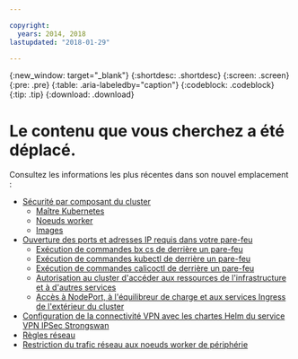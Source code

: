 ```yaml
---

copyright:
  years: 2014, 2018
lastupdated: "2018-01-29"

---
```


{:new_window: target="_blank"}
{:shortdesc: .shortdesc}
{:screen: .screen}
{:pre: .pre}
{:table: .aria-labeledby="caption"}
{:codeblock: .codeblock}
{:tip: .tip}
{:download: .download}

# Le contenu que vous cherchez a été déplacé.

Consultez les informations les plus récentes dans son nouvel emplacement :
 - [Sécurité par composant du cluster](cs_secure.html#cluster)
   - [Maître Kubernetes](cs_secure.html#master)
   - [Noeuds worker](cs_secure.html#worker)
   - [Images ](cs_secure.html#images)
 - [Ouverture des ports et adresses IP requis dans votre pare-feu](cs_firewall.html#firewall)
   - [Exécution de commandes bx cs de derrière un pare-feu](cs_firewall.html#firewall_bx)
   - [Exécution de commandes kubectl de derrière un pare-feu](cs_firewall.html#firewall_kubectl)
   - [Exécution de commandes calicoctl de derrière un pare-feu](cs_firewall.html#firewall_calicoctl)
   - [Autorisation au cluster d'accéder aux ressources de l'infrastructure et à d'autres services](cs_firewall.html#firewall_outbound)
   - [Accès à NodePort, à l'équilibreur de charge et aux services Ingress de l'extérieur du cluster](cs_firewall.html#firewall_inbound)
 - [Configuration de la connectivité VPN avec les chartes Helm du service VPN IPSec Strongswan](cs_vpn.html#vpn)
 - [Règles réseau](cs_network_policy.html#network_policies)
 - [Restriction du trafic réseau aux noeuds worker de périphérie](cs_edge.html#edge)


